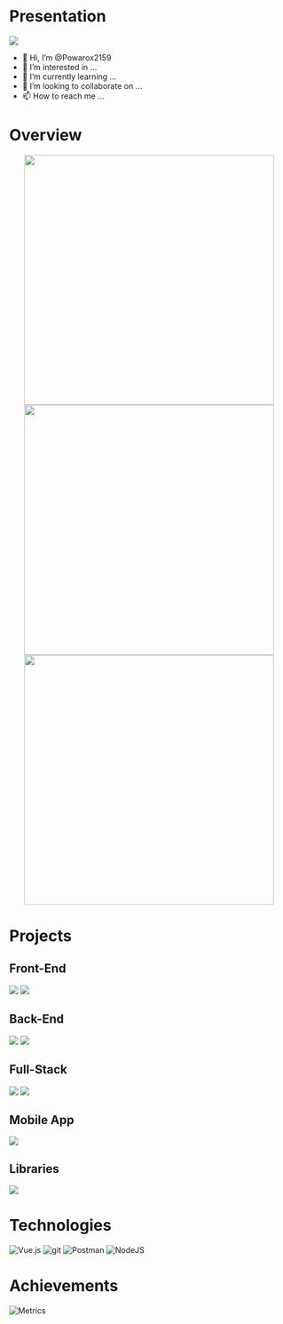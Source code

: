 
# Presentation
![](https://komarev.com/ghpvc/?username=Powarox2159&style=flat&color=348AF4&label=Profile+Views)
- 👋 Hi, I’m @Powarox2159
- 👀 I’m interested in ...
- 🌱 I’m currently learning ...
- 💞️ I’m looking to collaborate on ...
- 📫 How to reach me ...


# Overview
<p align="center">
	<img width="450em" src="https://github-readme-stats.vercel.app/api?username=Powarox2159&show_icons=true&include_all_commits=true&count_private=true&hide_border=true&theme=dark" />
	<img width="450em" src="https://github-readme-streak-stats.herokuapp.com/?user=Powarox2159&include_all_commits=true&hide_border=true&theme=dark"/>
	<img width="450em" src="https://github-readme-stats.vercel.app/api/top-langs/?username=Powarox2159&layout=compact&custom_title=Most used languages by Powarox&langs_count=10&include_all_commits=true&hide_progress=true&hide_border=true&theme=dark&hide=">
	<img width="450em"/>
</p>


# Projects
## Front-End
[![](https://github-readme-stats.vercel.app/api/pin/?username=Powarox2159&repo=Dataviz-Sncf&hide_border=true&theme=dark)](https://github.com/Powarox2159/Dataviz-Sncf)
[![](https://github-readme-stats.vercel.app/api/pin/?username=Powarox2159&repo=TodoList&hide_border=true&theme=dark)](https://github.com/Powarox2159/TodoList)

## Back-End
[![](https://github-readme-stats.vercel.app/api/pin/?username=Powarox2159&repo=Projet-BibliothequePHP&hide_border=true&theme=dark)](https://github.com/Powarox2159/Projet-BibliothequePHP)
[![](https://github-readme-stats.vercel.app/api/pin/?username=Powarox2159&repo=Projet-ProgrammationWeb&hide_border=true&theme=dark)](https://github.com/Powarox2159/Projet-ProgrammationWeb)

## Full-Stack
[![](https://github-readme-stats.vercel.app/api/pin/?username=Powarox2159&repo=SnowMan&hide_border=true&theme=dark)](https://github.com/Powarox2159/SnowMan)
[![](https://github-readme-stats.vercel.app/api/pin/?username=Powarox2159&repo=TradingCryptoBot&hide_border=true&theme=dark)](https://github.com/Powarox2159/TradingCryptoBot)

## Mobile App
[![](https://github-readme-stats.vercel.app/api/pin/?username=Powarox2159&repo=Fitup&hide_border=true&theme=dark)](https://github.com/Powarox2159/Fitup)

## Libraries
[![](https://github-readme-stats.vercel.app/api/pin/?username=Powarox2159&repo=robindev-metadata&hide_border=true&theme=dark)](https://github.com/Powarox2159/robindev-metadata)


# Technologies
![Vue.js](https://img.shields.io/badge/vuejs-%2335495e.svg?style=for-the-badge&logo=vuedotjs&logoColor=%234FC08D)
![git](https://img.shields.io/badge/Git-F05032?style=for-the-badge&logo=git&logoColor=white)
![Postman](https://img.shields.io/badge/Postman-FF6C37?style=for-the-badge&logo=postman&logoColor=white)
![NodeJS](https://img.shields.io/badge/node.js-6DA55F?style=for-the-badge&logo=node.js&logoColor=white)
<!--- ![React](https://img.shields.io/badge/react-%2320232a.svg?style=for-the-badge&logo=react&logoColor=%2361DAFB) --->


# Achievements
![Metrics](https://metrics.lecoq.io/Powarox2159?template=classic&base.header=0&base.activity=0&base.community=0&base.repositories=0&base.metadata=0&achievements=1&achievements.threshold=X&achievements.secrets=true&achievements.display=compact&achievements.limit=10&config.timezone=Europe%2FParis)


<!---![Metrics](https://metrics.lecoq.io/Powarox2159?template=classic&people=1&people.limit=24&people.size=28&people.types=followers%2C%20following&people.identicons=false&people.shuffle=false&config.timezone=Europe%2FParis)--->




<!---
Powarox2159/Powarox2159 is a ✨ special ✨ repository because its `README.md` (this file) appears on your GitHub profile.
You can click the Preview link to take a look at your changes.

[![Top Langs](https://github-readme-stats.vercel.app/api/top-langs/?username=Powarox2159&layout=compact)](https://github.com/Powarox2159/github-readme-stats)

[![Hits](https://hits.seeyoufarm.com/api/count/incr/badge.svg?url=https%3A%2F%2Fgithub.com%2FPowarox2159%2FTradingCryptoBot&count_bg=%2379C83D&title_bg=%23555555&icon=vue-dot-js.svg&icon_color=%23348AF4&title=Project+Views&edge_flat=false)](https://hits.seeyoufarm.com)
--->
